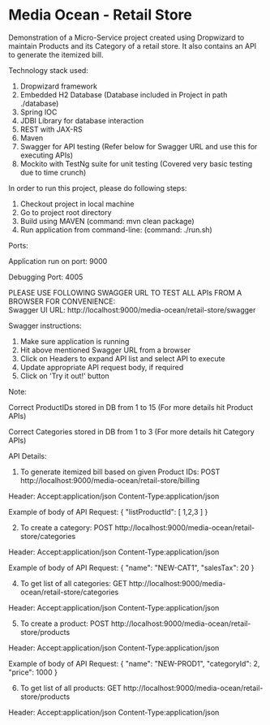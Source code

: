 # Media Ocean - Retail Store

Demonstration of a Micro-Service project created using Dropwizard to maintain Products and its Category of a retail store. 
It also contains an API to generate the itemized bill.  

Technology stack used:
1) Dropwizard framework
2) Embedded H2 Database (Database included in Project in path ./database)
2) Spring IOC
3) JDBI Library for database interaction
4) REST with JAX-RS
5) Maven
6) Swagger for API testing (Refer below for Swagger URL and use this for executing APIs)
7) Mockito with TestNg suite for unit testing (Covered very basic testing due to time crunch)

In order to run this project, please do following steps:
1) Checkout project in local machine
2) Go to project root directory
3) Build using MAVEN (command:  mvn clean package)
4) Run application from command-line: (command:  ./run.sh) 

Ports:

Application run on port: 9000

Debugging Port: 4005

PLEASE USE FOLLOWING SWAGGER URL TO TEST ALL APIs FROM A BROWSER FOR CONVENIENCE:  
Swagger UI URL: http://localhost:9000/media-ocean/retail-store/swagger 

Swagger instructions:
 
1) Make sure application is running
2) Hit above mentioned Swagger URL from a browser
3) Click on Headers to expand API list and select API to execute
4) Update appropriate API request body, if required
5) Click on 'Try it out!' button


Note: 

Correct ProductIDs stored in DB from 1 to 15 (For more details hit Product APIs)

Correct Categories stored in DB from 1 to 3 (For more details hit Category APIs)

API Details:
1) To generate itemized bill based on given Product IDs:
 POST    http://localhost:9000/media-ocean/retail-store/billing
 
 Header:
  Accept:application/json
  Content-Type:application/json  
  
 Example of body of API Request:
    {
      "listProductId": [
        1,2,3
      ]
    }
          
2) To create a category:
 POST    http://localhost:9000/media-ocean/retail-store/categories
 
 Header:
  Accept:application/json
  Content-Type:application/json
   
 Example of body of API Request:
 {
   "name": "NEW-CAT1",
   "salesTax": 20
 }

4) To get list of all categories:
 GET    http://localhost:9000/media-ocean/retail-store/categories
 
 Header:
  Accept:application/json
  Content-Type:application/json

 
5) To create a product:
 POST     http://localhost:9000/media-ocean/retail-store/products
 
 Header:
  Accept:application/json
  Content-Type:application/json
 
 Example of body of API Request:
 {
   "name": "NEW-PROD1",
   "categoryId": 2,
   "price": 1000
 }
 
 6) To get list of all products:
 GET http://localhost:9000/media-ocean/retail-store/products
 
 Header:
  Accept:application/json
  Content-Type:application/json